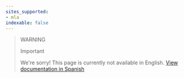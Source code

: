 ```yaml
---
sites_supported:
- mla
indexable: false
---
```


<!-- -->
> WARNING
>
> Important
>
> We're sorry! This page is currently not available in English.
[View documentation in Spanish](https://www.mercadopago.com.ar/developers/es/guides/payments/web-payment-checkout/shipments/)